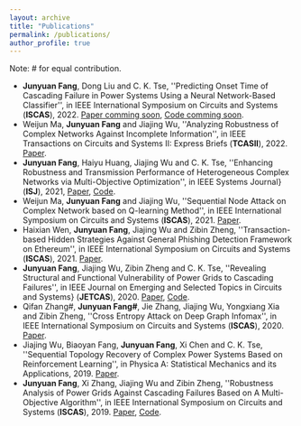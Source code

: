 ```yaml
---
layout: archive
title: "Publications"
permalink: /publications/
author_profile: true
---
```


Note: \# for equal contribution.

- **Junyuan Fang**, Dong Liu and C. K. Tse, ''Predicting Onset Time of Cascading Failure in Power Systems Using a Neural Network-Based Classifier'', in IEEE International Symposium on Circuits and Systems (**ISCAS**), 2022. [Paper comming soon](), [Code comming soon]().
- Weijun Ma, **Junyuan Fang** and Jiajing Wu, ''Analyzing Robustness of Complex Networks Against Incomplete Information'', in IEEE Transactions on Circuits and Systems II: Express Briefs (**TCASII**), 2022. [Paper](https://ieeexplore.ieee.org/document/9739795).
- **Junyuan Fang**, Haiyu Huang, Jiajing Wu and C. K. Tse, ''Enhancing Robustness and Transmission Performance of Heterogeneous Complex Networks via Multi-Objective Optimization'', in IEEE Systems Journal} (**ISJ**), 2021, [Paper](https://ieeexplore.ieee.org/abstract/document/9523789), [Code](https://github.com/hex-16/MOEA-Net-HL).
- Weijun Ma, **Junyuan Fang** and Jiajing Wu, ''Sequential Node Attack on Complex Network based on Q-learning Method'', in IEEE International Symposium on Circuits and Systems (**ISCAS**), 2021. [Paper](https://ieeexplore.ieee.org/abstract/document/9401544).
- Haixian Wen, **Junyuan Fang**, Jiajing Wu and Zibin Zheng, ''Transaction-based Hidden Strategies Against General Phishing Detection Framework on Ethereum'', in IEEE International Symposium on Circuits and Systems (**ISCAS**), 2021. [Paper](https://ieeexplore.ieee.org/abstract/document/9401091).
- **Junyuan Fang**, Jiajing Wu, Zibin Zheng and C. K. Tse, ''Revealing Structural and Functional Vulnerability of Power Grids to Cascading Failures'', in IEEE Journal on Emerging and Selected Topics in Circuits and Systems} (**JETCAS**), 2020. [Paper](https://ieeexplore.ieee.org/abstract/document/9235529), [Code](https://github.com/alexfanjn/multi-objective-attack-power-grid).
- Qifan Zhang#, **Junyuan Fang#**, Jie Zhang, Jiajing Wu, Yongxiang Xia and Zibin Zheng, ''Cross Entropy Attack on Deep Graph Infomax'', in IEEE International Symposium on Circuits and Systems (**ISCAS**), 2020.  [Paper](https://ieeexplore.ieee.org/abstract/document/9180817).
- Jiajing Wu, Biaoyan Fang, **Junyuan Fang**, Xi Chen and C. K. Tse, ''Sequential Topology Recovery of Complex Power Systems Based on Reinforcement Learning'', in Physica A: Statistical Mechanics and its Applications, 2019. [Paper](https://www.sciencedirect.com/science/article/pii/S037843711931427X).
- **Junyuan Fang**, Xi Zhang, Jiajing Wu and Zibin Zheng, ''Robustness Analysis of Power Grids Against Cascading Failures Based on A Multi-Objective Algorithm'', in IEEE International Symposium on Circuits and Systems (**ISCAS**), 2019. [Paper](https://ieeexplore.ieee.org/abstract/document/8702368), [Code](https://github.com/alexfanjn/multi-objective-attack-power-grid).
